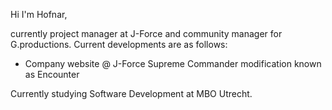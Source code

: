 Hi I'm Hofnar,

currently project manager at J-Force and community manager for G.productions.
Current developments are as follows:

- Company website @ J-Force
Supreme Commander modification known as Encounter



Currently studying Software Development at MBO Utrecht.
